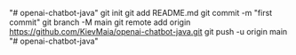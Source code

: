 "# openai-chatbot-java"  git init git add README.md git commit -m "first commit" git branch -M main git remote add origin https://github.com/KievMaia/openai-chatbot-java.git git push -u origin main
"# openai-chatbot-java" 
